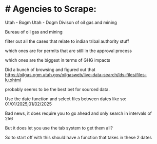 # # Agencies to Scrape:
Utah - Bogm
Utah - Dogm
Divison of oil gas and mining

Bureau of oil gas and mining

filter out all the cases that relate to indian tribal authority stuff

which ones are for permits that are still in the approval process

which ones are the biggest in terms of GHG impacts

Did a bunch of browsing and figured out that
https://oilgas.ogm.utah.gov/oilgasweb/live-data-search/lds-files/files-lu.xhtml

probably seems to be the best bet for sourced data.

Use the date function and select files between dates like so:
01/01/2025,01/02/2025

Bad news, it does require you to go ahead and only search in intervals of 256

But it does let you use the tab system to get them all?




So to start off with this should have a function that takes in these 2 dates
